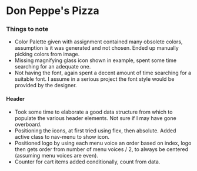# Don Peppe's Pizza

### Things to note

- Color Palette given with assignment contained many obsolete colors, assumption is it was generated and not chosen. Ended up manually picking colors from image.
- Missing magnifying glass icon shown in example, spent some time searching for an adequate one.
- Not having the font, again spent a decent amount of time searching for a suitable font. I assume in a serious project the font style would be provided by the designer.

#### Header

- Took some time to elaborate a good data structure from which to populate the various header elements. Not sure if I may have gone overboard.
- Positioning the icons, at first tried using flex, then absolute. Added active class to nav-menu to show icon.
- Positioned logo by using each menu voice an order based on index, logo then gets order from number of menu voices / 2, to always be centered (assuming menu voices are even).
- Counter for cart items added conditionally, count from data.

